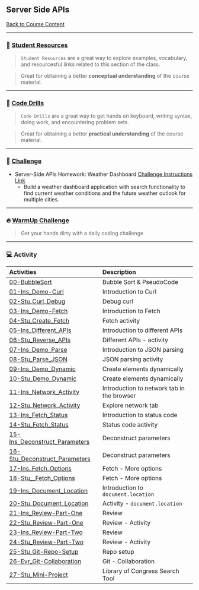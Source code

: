 ## Server Side APIs
[Back to Course Content](../../README.md)

-----
### :book: **[Student Resources](student-resources/README.md)**

> `Student Resources` are a great way to explore examples, vocabulary, and resourcesful links related to this section of the class.

> Great for obtaining a better **conceptual understanding** of the course material. 

------
### :dart: **[Code Drills](code-drills/README.md)**

> `Code Drills` are a great way to get hands on keyboard, writing syntax, doing work, and encountering problem sets. 

> Great for obtaining a better **practical understanding** of the course material. 

-----
### :pencil: **[Challenge](challenge/README.md)**

- Server-Side APIs Homework: Weather Dashboard
[Challenge Instructions Link](challenge/README.md)
    * Build a weather dashboard application with search functionality to find current weather conditions and the future weather outlook for multiple cities.

-----

### :fire: **[WarmUp Challenge](warm-up-challenge)**

> Get your hands dirty with a daily coding challenge

-----

### :computer: Activity

|  Activities |  Description |
|:--	|:-- |
|[00-BubbleSort](activities/00-BubbleSort)| Bubble Sort & PseudoCode |
|[01-Ins_Demo-Curl](activities/01-Ins_Demo-Curl)| Introduction to Curl |
|[02-Stu_Curl_Debug](activities/02-Stu_Curl_Debug)| Debug curl  |
|[03-Ins_Demo-Fetch](activities/03-Ins_Demo-Fetch)| Introduction to Fetch
|[04-Stu_Create_Fetch](activities/04-Stu_Create_Fetch)| Fetch activity |
|[05-Ins_Different_APIs](activities/05-Ins_Different_APIs)| Introduction to different APIs |
|[06-Stu_Reverse_APIs](activities/06-Stu_Reverse_APIs)| Different APIs - activity |
|[07-Ins_Demo_Parse](activities/07-Ins_Demo_Parse)| Introduction to JSON parsing |
|[08-Stu_Parse_JSON](activities/08-Stu_Parse_JSON)| JSON parsing activity |
|[09-Ins_Demo_Dynamic](activities/09-Ins_Demo_Dynamic)| Create elements dynamically |
|[10-Stu_Demo_Dynamic](activities/10-Stu_Demo_Dynamic)| Create elements dynamically |
|[11-Ins_Network_Activity](activities/11-Ins_Network_Activity)| Introduction to network tab in the browser |
|[12-Stu_Network_Activity](activities/12-Stu_Network_Activity)| Explore network tab |
|[13-Ins_Fetch_Status](activities/13-Ins_Fetch_Status)| Introduction to status code |
|[14-Stu_Fetch_Status](activities/14-Stu_Fetch_Status)| Status code activity |
|[15-Ins_Deconstruct_Parameters](activities/15-Ins_Deconstruct_Parameters)| Deconstruct parameters |
|[16-Stu_Deconstruct_Parameters](activities/16-Stu_Deconstruct_Parameters)| Deconstruct parameters |
|[17-Ins_Fetch_Options](activities/17-Ins_Fetch_Options)| Fetch - More options |
|[18-Stu__Fetch_Options](activities/18-Stu__Fetch_Options)| Fetch - More options |
|[19-Ins_Document_Location](activities/19-Ins_Document_Location)| Introduction to `document.location` |
|[20-Stu_Document_Location](activities/20-Stu_Document_Location)| Activity - `document.location` |
|[21-Ins_Review-Part-One](activities/21-Ins_Review-Part-One)| Review |
|[22-Stu_Review-Part-One](activities/22-Stu_Review-Part-One)| Review - Activity |
|[23-Ins_Review-Part-Two](activities/23-Ins_Review-Part-Two)| Review |
|[24-Stu_Review-Part-Two](activities/24-Stu_Review-Part-Two)| Review - Activity |
|[25-Stu_Git-Repo-Setup](activities/25-Stu_Git-Repo-Setup)| Repo setup |
|[26-Evr_Git-Collaboration](activities/26-Evr_Git-Collaboration)| Git - Collaboration |
|[27-Stu_Mini-Project](activities/27-Stu_Mini-Project)| Library of Congress Search Tool |

